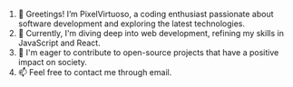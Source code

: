 1.	👋 Greetings! I’m PixelVirtuoso, a coding enthusiast passionate about software development and exploring the latest technologies.
2.	🌱 Currently, I'm diving deep into web development, refining my skills in JavaScript and React.
3.	 💞️ I'm eager to contribute to open-source projects that have a positive impact on society.
4.	📫 Feel free to contact me through email.
